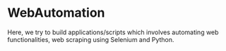 # WebAutomation
Here, we try to build applications/scripts which involves automating web functionalities, web scraping using Selenium and Python.
